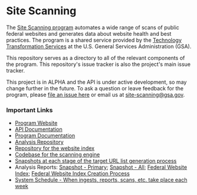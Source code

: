 # Site Scanning

The [Site Scanning program](https://digital.gov/site-scanning/) automates a wide range of scans of public federal websites and generates data about website health and best practices. The program is a shared service provided by the [Technology Transformation Services](http://www.gsa.gov/tts) at the U.S. General Services Administration (GSA).

This repository serves as a directory to all of the relevant components of the program.  This repository's issue tracker is also the project's main issue tracker.  

This project is in ALPHA and the API is under active development, so may change further in the future. To ask a question or leave feedback for the program, please [file an issue here](https://github.com/GSA/site-scanning/issues) or email us at site-scanning@gsa.gov.    

### Important Links

* [Program Website](https://digital.gov/site-scanning)
* [API Documentation](https://open.gsa.gov/api/site-scanning-api/)
* [Program Documentation](https://github.com/18F/site-scanning-documentation)
* [Analysis Repository](https://github.com/GSA/site-scanning-analysis)
* [Repository for the website index](https://github.com/GSA/federal-website-index)
* [Codebase for the scanning engine](https://github.com/18F/site-scanning-engine)
* [Snapshots at each stage of the target URL list generation process](https://github.com/GSA/federal-website-index/tree/main/data/snapshots#readme)
* Analysis Reports: [Snapshot - Primary](https://github.com/GSA/site-scanning-analysis/blob/main/reports/snapshot-primary.csv); [Snapshot - All](https://github.com/GSA/site-scanning-analysis/blob/main/reports/snapshot-all.csv); [Federal Website Index](https://github.com/GSA/site-scanning-analysis/blob/main/reports/target-URL-list.csv); [Federal Website Index Creation Process](https://github.com/GSA/federal-website-index/blob/main/data/site-scanning-target-url-list-analysis.csv)
* [System Schedule - When ingests, reports, scans, etc. take place each week](https://github.com/GSA/site-scanning-documentation/blob/main/pages/schedule.md)


